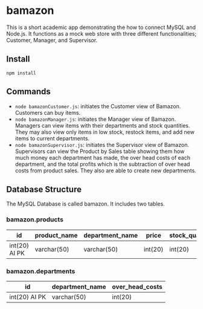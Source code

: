 # bamazon
This is a short academic app demonstrating the how to connect MySQL and Node.js. It functions as a mock web store with three different functionalities; Customer, Manager, and Supervisor.

## Install
`npm install`

## Commands
* `node bamazonCustomer.js`:
initiates the Customer view of Bamazon.  Customers can buy items.
* `node bamazonManager.js`:
initiates the Manager view of Bamazon.  Managers can view items with their departments and stock quantities.  They may also view only items in low stock, restock items, and add new items to current departments.
* `node bamazonSupervisor.js`:
initiates the Supervisor view of Bamazon.  Supervisors can view the Product by Sales table showing them how much money each department has made, the over head costs of each department, and the total profits which is the subtraction of over head costs from product sales.  They also are able to create new departments.

## Database Structure
The MySQL Database is called bamazon.  It includes two tables.
### bamazon.products

id | product_name | department_name | price | stock_quantity | product_sales 
------------ | ------------- |------------ | ------------- | ------------ | -------------
int(20) AI PK | varchar(50) | varchar(50) | int(20) | int(20) | int(20)

### bamazon.departments

id | department_name | over_head_costs
------------ | ------------- |------------
int(20) AI PK | varchar(50) | int(20) 
